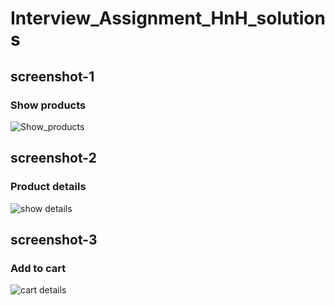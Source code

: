 # Interview_Assignment_HnH_solutions

## screenshot-1
### Show products
![Show_products](https://user-images.githubusercontent.com/49691367/127030142-b753d7b5-b94b-4bcd-91b4-f049e90da431.png)

## screenshot-2
### Product details
![show details](https://user-images.githubusercontent.com/49691367/127030716-9979331b-1fda-45fd-9407-5d5ec7305ae9.png)

## screenshot-3
### Add to cart
![cart details](https://user-images.githubusercontent.com/49691367/127031037-4a393adf-2d92-45c0-84a4-d7b26c76b2d0.png)


